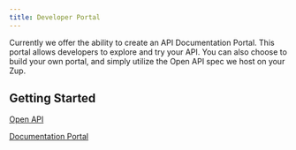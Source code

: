 ```yaml
---
title: Developer Portal
---
```


Currently we offer the ability to create an API Documentation Portal. This
portal allows developers to explore and try your API. You can also choose to
build your own portal, and simply utilize the Open API spec we host on your Zup.

## Getting Started

[Open API](/docs/developer-portal/open-api)

[Documentation Portal](/docs/developer-portal/doc-portal)
